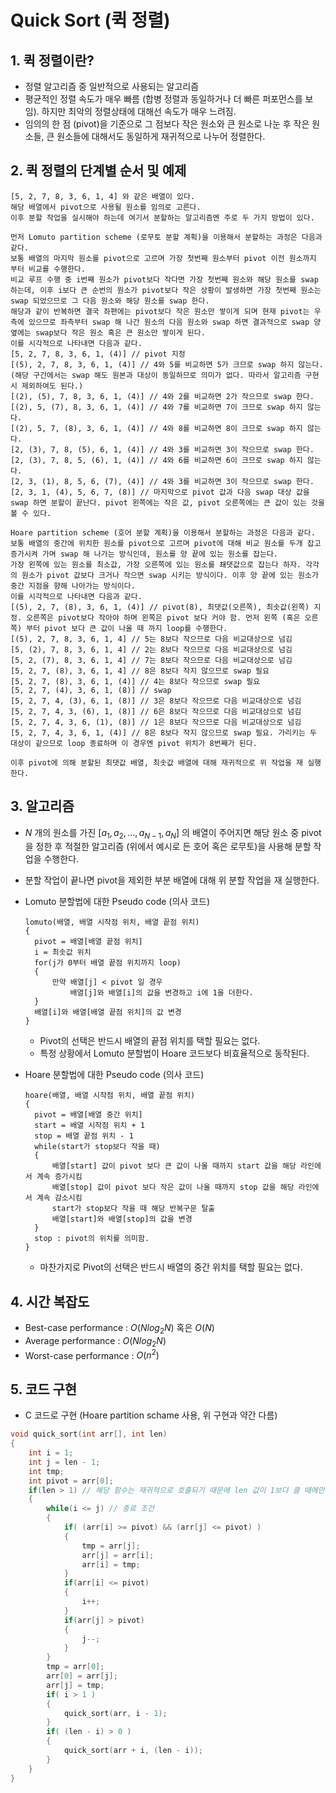 # Quick Sort (퀵 정렬)

## 1. 퀵 정렬이란?

- 정렬 알고리즘 중 일반적으로 사용되는 알고리즘
- 평균적인 정렬 속도가 매우 빠름 (합병 정렬과 동일하거나 더 빠른 퍼포먼스를 보임). 하지만 최악의 정렬상태에 대해선 속도가 매우 느려짐.
- 임의의 한 점 (pivot)을 기준으로 그 점보다 작은 원소와 큰 원소로 나눈 후 작은 원소들, 큰 원소들에 대해서도 동일하게 재귀적으로 나누어 정렬한다.

## 2. 퀵 정렬의 단계별 순서 및 예제

```
[5, 2, 7, 8, 3, 6, 1, 4] 와 같은 배열이 있다.
해당 배열에서 pivot으로 사용될 원소를 임의로 고른다.
이후 분할 작업을 실시해야 하는데 여기서 분할하는 알고리즘엔 주로 두 가지 방법이 있다.

먼저 Lomuto partition scheme (로무토 분할 계획)을 이용해서 분할하는 과정은 다음과 같다.
보통 배열의 마지막 원소를 pivot으로 고르며 가장 첫번째 원소부터 pivot 이전 원소까지 부터 비교를 수행한다.
비교 루프 수행 중 i번째 원소가 pivot보다 작다면 가장 첫번째 원소와 해당 원소를 swap 하는데, 이후 i보다 큰 순번의 원소가 pivot보다 작은 상황이 발생하면 가장 첫번째 원소는 swap 되었으므로 그 다음 원소와 해당 원소를 swap 한다.
해당과 같이 반복하면 결국 좌편에는 pivot보다 작은 원소만 쌓이게 되며 현재 pivot는 우측에 있으므로 좌측부터 swap 해 나간 원소의 다음 원소와 swap 하면 결과적으로 swap 양 옆에는 swap보다 작은 원소 혹은 큰 원소만 쌓이게 된다.
이를 시각적으로 나타내면 다음과 같다.
[5, 2, 7, 8, 3, 6, 1, (4)] // pivot 지정
[(5), 2, 7, 8, 3, 6, 1, (4)] // 4와 5를 비교하면 5가 크므로 swap 하지 않는다. (해당 구간에서는 swap 해도 원본과 대상이 동일하므로 의미가 없다. 따라서 알고리즘 구현 시 제외하여도 된다.)
[(2), (5), 7, 8, 3, 6, 1, (4)] // 4와 2를 비교하면 2가 작으므로 swap 한다.
[(2), 5, (7), 8, 3, 6, 1, (4)] // 4와 7를 비교하면 7이 크므로 swap 하지 않는다.
[(2), 5, 7, (8), 3, 6, 1, (4)] // 4와 8를 비교하면 8이 크므로 swap 하지 않는다.
[2, (3), 7, 8, (5), 6, 1, (4)] // 4와 3를 비교하면 3이 작으므로 swap 한다.
[2, (3), 7, 8, 5, (6), 1, (4)] // 4와 6를 비교하면 6이 크므로 swap 하지 않는다.
[2, 3, (1), 8, 5, 6, (7), (4)] // 4와 3를 비교하면 3이 작으므로 swap 한다.
[2, 3, 1, (4), 5, 6, 7, (8)] // 마지막으로 pivot 값과 다음 swap 대상 값을 swap 하면 분할이 끝난다. pivot 왼쪽에는 작은 값, pivot 오른쪽에는 큰 값이 있는 것을 볼 수 있다.

Hoare partition scheme (호어 분할 계획)을 이용해서 분할하는 과정은 다음과 같다.
보통 배열의 중간에 위치한 원소를 pivot으로 고르며 pivot에 대해 비교 원소를 두개 잡고 증가시켜 가며 swap 해 나가는 방식인데, 원소를 양 끝에 있는 원소를 잡는다.
가장 왼쪽에 있는 원소를 최소값, 가장 오른쪽에 있는 원소를 쵀댓값으로 잡는다 하자. 각각의 원소가 pivot 값보다 크거나 작으면 swap 시키는 방식이다. 이후 양 끝에 있는 원소가 중간 지점을 향해 나아가는 방식이다.
이를 시각적으로 나타내면 다음과 같다.
[(5), 2, 7, (8), 3, 6, 1, (4)] // pivot(8), 최댓값(오른쪽), 최솟값(왼쪽) 지정. 오른쪽은 pivot보다 작아야 하며 왼쪽은 pivot 보다 커야 함. 먼저 왼쪽 (혹은 오른쪽) 부터 pivot 보다 큰 값이 나올 때 까지 loop를 수행한다.
[(5), 2, 7, 8, 3, 6, 1, 4] // 5는 8보다 작으므로 다음 비교대상으로 넘김
[5, (2), 7, 8, 3, 6, 1, 4] // 2는 8보다 작으므로 다음 비교대상으로 넘김
[5, 2, (7), 8, 3, 6, 1, 4] // 7는 8보다 작으므로 다음 비교대상으로 넘김
[5, 2, 7, (8), 3, 6, 1, 4] // 8은 8보다 작지 않으므로 swap 필요
[5, 2, 7, (8), 3, 6, 1, (4)] // 4는 8보다 작으므로 swap 필요
[5, 2, 7, (4), 3, 6, 1, (8)] // swap
[5, 2, 7, 4, (3), 6, 1, (8)] // 3은 8보다 작으므로 다음 비교대상으로 넘김
[5, 2, 7, 4, 3, (6), 1, (8)] // 6은 8보다 작으므로 다음 비교대상으로 넘김
[5, 2, 7, 4, 3, 6, (1), (8)] // 1은 8보다 작으므로 다음 비교대상으로 넘김
[5, 2, 7, 4, 3, 6, 1, (4)] // 8은 8보다 작지 않으므로 swap 필요. 가리키는 두 대상이 같으므로 loop 종료하며 이 경우엔 pivot 위치가 8번째가 된다.

이후 pivot에 의해 분할된 최댓값 배열, 최솟값 배열에 대해 재귀적으로 위 작업을 재 실행한다.

```

## 3. 알고리즘

- $N$ 개의 원소를 가진 $[a_1, a_2, ... , a_{N-1}, a_N]$ 의 배열이 주어지면 해당 원소 중 pivot을 정한 후 적절한 알고리즘 (위에서 예시로 든 호어 혹은 로무토)을 사용해 분할 작업을 수행한다.

- 분할 작업이 끝나면 pivot을 제외한 부분 배열에 대해 위 분할 작업을 재 실행한다.

- Lomuto 분할법에 대한 Pseudo code (의사 코드)

  ```
  lomuto(배열, 배열 시작점 위치, 배열 끝점 위치)
  {
  	pivot = 배열[배열 끝점 위치]
  	i = 최솟값 위치
  	for(j가 0부터 배열 끝점 위치까지 loop)
  	{
  		만약 배열[j] < pivot 일 경우
  			배열[j]와 배열[i]의 값을 변경하고 i에 1을 더한다.
  	}
  	배열[i]와 배열[배열 끝점 위치]의 값 변경
  }
  ```
  - Pivot의 선택은 반드시 배열의 끝점 위치를 택할 필요는 없다.
  - 특정 상황에서 Lomuto 분할법이 Hoare 코드보다 비효율적으로 동작된다.

- Hoare 분할법에 대한 Pseudo code (의사 코드)

  ```
  hoare(배열, 배열 시작점 위치, 배열 끝점 위치)
  {
  	pivot = 배열[배열 중간 위치]
  	start = 배열 시작점 위치 + 1
  	stop = 배열 끝점 위치 - 1
  	while(start가 stop보다 작을 때)
  	{
  		배열[start] 값이 pivot 보다 큰 값이 나올 때까지 start 값을 해당 라인에서 계속 증가시킴
  		배열[stop] 값이 pivot 보다 작은 값이 나올 때까지 stop 값을 해당 라인에서 계속 감소시킴
  		start가 stop보다 작을 때 해당 반복구문 탈출
  		배열[start]와 배열[stop]의 값을 변경
  	}
  	stop : pivot의 위치를 의미함.
  }
  ```

  - 마찬가지로 Pivot의 선택은 반드시 배열의 중간 위치를 택할 필요는 없다.

## 4. 시간 복잡도

- Best-case performance : $O(N log_2N)$ 혹은 $O(N)$
- Average performance : $O(N log_2N)$
- Worst-case performance : $O(n^2)$

## 5. 코드 구현

- C 코드로 구현 (Hoare partition schame 사용, 위 구현과 약간 다름)

```c
void quick_sort(int arr[], int len)
{
    int i = 1;
  	int j = len - 1;
    int tmp;
  	int pivot = arr[0];
    if(len > 1) // 해당 함수는 재귀적으로 호출되기 때문에 len 값이 1보다 클 때에만 해당 구문 시행
    {
        while(i <= j) // 종료 조건
        {
            if( (arr[i] >= pivot) && (arr[j] <= pivot) )
            {
                tmp = arr[j];
                arr[j] = arr[i];
                arr[i] = tmp;
            }
            if(arr[i] <= pivot)
            {
                i++;
            }
            if(arr[j] > pivot)
            {
                j--;
            }
        }
        tmp = arr[0];
        arr[0] = arr[j];
        arr[j] = tmp;
        if( i > 1 )
        {
            quick_sort(arr, i - 1);
        }
        if( (len - i) > 0 )
        {
            quick_sort(arr + i, (len - i));
        }
    }
}
```

